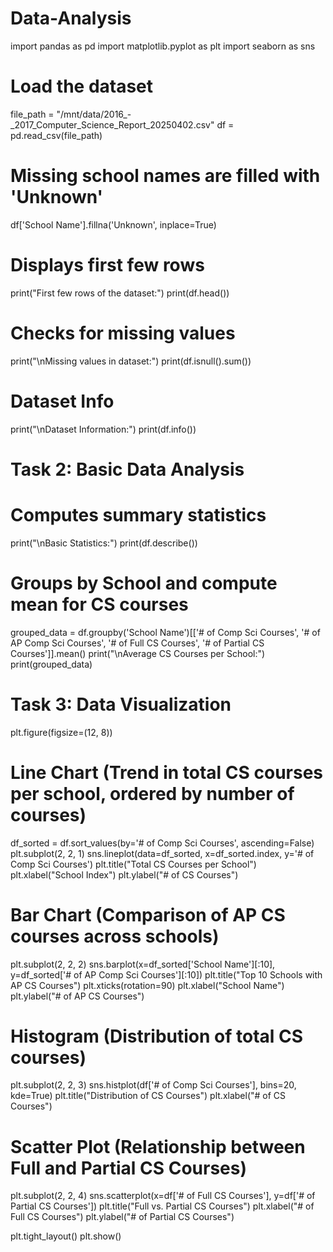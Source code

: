 # Data-Analysis

import pandas as pd
import matplotlib.pyplot as plt
import seaborn as sns

# Load the dataset
file_path = "/mnt/data/2016_-_2017_Computer_Science_Report_20250402.csv"
df = pd.read_csv(file_path)

# Missing school names are filled with 'Unknown'
df['School Name'].fillna('Unknown', inplace=True)

# Displays first few rows
print("First few rows of the dataset:")
print(df.head())

# Checks for missing values
print("\nMissing values in dataset:")
print(df.isnull().sum())

# Dataset Info
print("\nDataset Information:")
print(df.info())

# Task 2: Basic Data Analysis
# Computes summary statistics
print("\nBasic Statistics:")
print(df.describe())

# Groups by School and compute mean for CS courses
grouped_data = df.groupby('School Name')[['# of Comp Sci Courses', '# of AP Comp Sci Courses', '# of Full CS Courses', '# of Partial CS Courses']].mean()
print("\nAverage CS Courses per School:")
print(grouped_data)

# Task 3: Data Visualization
plt.figure(figsize=(12, 8))

# Line Chart (Trend in total CS courses per school, ordered by number of courses)
df_sorted = df.sort_values(by='# of Comp Sci Courses', ascending=False)
plt.subplot(2, 2, 1)
sns.lineplot(data=df_sorted, x=df_sorted.index, y='# of Comp Sci Courses')
plt.title("Total CS Courses per School")
plt.xlabel("School Index")
plt.ylabel("# of CS Courses")

# Bar Chart (Comparison of AP CS courses across schools)
plt.subplot(2, 2, 2)
sns.barplot(x=df_sorted['School Name'][:10], y=df_sorted['# of AP Comp Sci Courses'][:10])
plt.title("Top 10 Schools with AP CS Courses")
plt.xticks(rotation=90)
plt.xlabel("School Name")
plt.ylabel("# of AP CS Courses")

# Histogram (Distribution of total CS courses)
plt.subplot(2, 2, 3)
sns.histplot(df['# of Comp Sci Courses'], bins=20, kde=True)
plt.title("Distribution of CS Courses")
plt.xlabel("# of CS Courses")

# Scatter Plot (Relationship between Full and Partial CS Courses)
plt.subplot(2, 2, 4)
sns.scatterplot(x=df['# of Full CS Courses'], y=df['# of Partial CS Courses'])
plt.title("Full vs. Partial CS Courses")
plt.xlabel("# of Full CS Courses")
plt.ylabel("# of Partial CS Courses")

plt.tight_layout()
plt.show()
